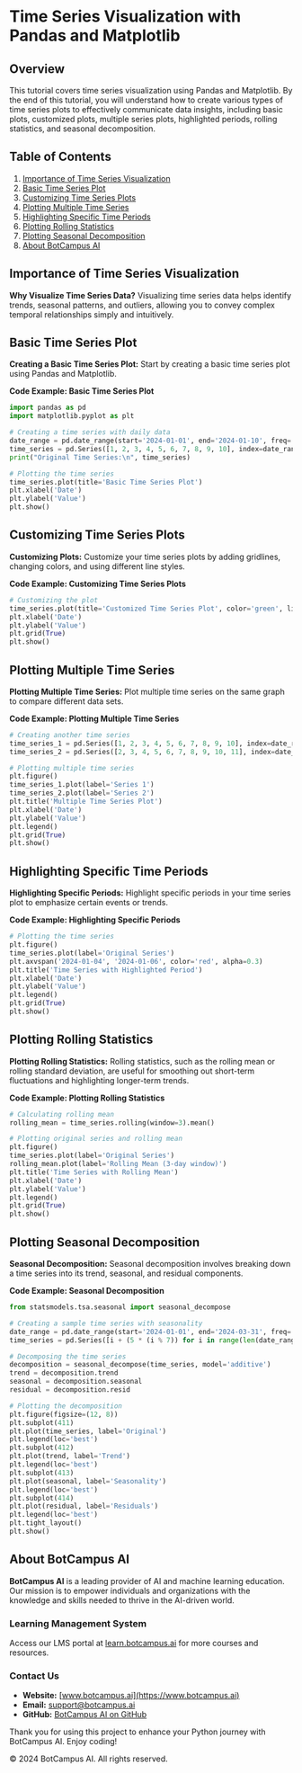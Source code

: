 # Time Series Visualization with Pandas and Matplotlib

## Overview
This tutorial covers time series visualization using Pandas and Matplotlib. By the end of this tutorial, you will understand how to create various types of time series plots to effectively communicate data insights, including basic plots, customized plots, multiple series plots, highlighted periods, rolling statistics, and seasonal decomposition.

## Table of Contents
1. [Importance of Time Series Visualization](#importance-of-time-series-visualization)
2. [Basic Time Series Plot](#basic-time-series-plot)
3. [Customizing Time Series Plots](#customizing-time-series-plots)
4. [Plotting Multiple Time Series](#plotting-multiple-time-series)
5. [Highlighting Specific Time Periods](#highlighting-specific-time-periods)
6. [Plotting Rolling Statistics](#plotting-rolling-statistics)
7. [Plotting Seasonal Decomposition](#plotting-seasonal-decomposition)
8. [About BotCampus AI](#about-botcampus-ai)

## Importance of Time Series Visualization

**Why Visualize Time Series Data?**
Visualizing time series data helps identify trends, seasonal patterns, and outliers, allowing you to convey complex temporal relationships simply and intuitively.

## Basic Time Series Plot

**Creating a Basic Time Series Plot:**
Start by creating a basic time series plot using Pandas and Matplotlib.

**Code Example: Basic Time Series Plot**
```python
import pandas as pd
import matplotlib.pyplot as plt

# Creating a time series with daily data
date_range = pd.date_range(start='2024-01-01', end='2024-01-10', freq='D')
time_series = pd.Series([1, 2, 3, 4, 5, 6, 7, 8, 9, 10], index=date_range)
print("Original Time Series:\n", time_series)

# Plotting the time series
time_series.plot(title='Basic Time Series Plot')
plt.xlabel('Date')
plt.ylabel('Value')
plt.show()
```

## Customizing Time Series Plots

**Customizing Plots:**
Customize your time series plots by adding gridlines, changing colors, and using different line styles.

**Code Example: Customizing Time Series Plots**
```python
# Customizing the plot
time_series.plot(title='Customized Time Series Plot', color='green', linestyle='--', marker='o')
plt.xlabel('Date')
plt.ylabel('Value')
plt.grid(True)
plt.show()
```

## Plotting Multiple Time Series

**Plotting Multiple Time Series:**
Plot multiple time series on the same graph to compare different data sets.

**Code Example: Plotting Multiple Time Series**
```python
# Creating another time series
time_series_1 = pd.Series([1, 2, 3, 4, 5, 6, 7, 8, 9, 10], index=date_range)
time_series_2 = pd.Series([2, 3, 4, 5, 6, 7, 8, 9, 10, 11], index=date_range)

# Plotting multiple time series
plt.figure()
time_series_1.plot(label='Series 1')
time_series_2.plot(label='Series 2')
plt.title('Multiple Time Series Plot')
plt.xlabel('Date')
plt.ylabel('Value')
plt.legend()
plt.grid(True)
plt.show()
```

## Highlighting Specific Time Periods

**Highlighting Specific Periods:**
Highlight specific periods in your time series plot to emphasize certain events or trends.

**Code Example: Highlighting Specific Periods**
```python
# Plotting the time series
plt.figure()
time_series.plot(label='Original Series')
plt.axvspan('2024-01-04', '2024-01-06', color='red', alpha=0.3)
plt.title('Time Series with Highlighted Period')
plt.xlabel('Date')
plt.ylabel('Value')
plt.legend()
plt.grid(True)
plt.show()
```

## Plotting Rolling Statistics

**Plotting Rolling Statistics:**
Rolling statistics, such as the rolling mean or rolling standard deviation, are useful for smoothing out short-term fluctuations and highlighting longer-term trends.

**Code Example: Plotting Rolling Statistics**
```python
# Calculating rolling mean
rolling_mean = time_series.rolling(window=3).mean()

# Plotting original series and rolling mean
plt.figure()
time_series.plot(label='Original Series')
rolling_mean.plot(label='Rolling Mean (3-day window)')
plt.title('Time Series with Rolling Mean')
plt.xlabel('Date')
plt.ylabel('Value')
plt.legend()
plt.grid(True)
plt.show()
```

## Plotting Seasonal Decomposition

**Seasonal Decomposition:**
Seasonal decomposition involves breaking down a time series into its trend, seasonal, and residual components.

**Code Example: Seasonal Decomposition**
```python
from statsmodels.tsa.seasonal import seasonal_decompose

# Creating a sample time series with seasonality
date_range = pd.date_range(start='2024-01-01', end='2024-03-31', freq='D')
time_series = pd.Series([i + (5 * (i % 7)) for i in range(len(date_range))], index=date_range)

# Decomposing the time series
decomposition = seasonal_decompose(time_series, model='additive')
trend = decomposition.trend
seasonal = decomposition.seasonal
residual = decomposition.resid

# Plotting the decomposition
plt.figure(figsize=(12, 8))
plt.subplot(411)
plt.plot(time_series, label='Original')
plt.legend(loc='best')
plt.subplot(412)
plt.plot(trend, label='Trend')
plt.legend(loc='best')
plt.subplot(413)
plt.plot(seasonal, label='Seasonality')
plt.legend(loc='best')
plt.subplot(414)
plt.plot(residual, label='Residuals')
plt.legend(loc='best')
plt.tight_layout()
plt.show()
```

## About BotCampus AI

**BotCampus AI** is a leading provider of AI and machine learning education. Our mission is to empower individuals and organizations with the knowledge and skills needed to thrive in the AI-driven world.

### Learning Management System
Access our LMS portal at [learn.botcampus.ai](https://learn.botcampus.ai) for more courses and resources.

### Contact Us
- **Website:** [www.botcampus.ai](https://www.botcampus.ai)
- **Email:** support@botcampus.ai
- **GitHub:** [BotCampus AI on GitHub](https://github.com/Bot-Campus-AI/advanced-python)

Thank you for using this project to enhance your Python journey with BotCampus AI. Enjoy coding!

© 2024 BotCampus AI. All rights reserved.